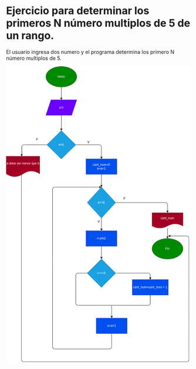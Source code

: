 # Ejercicio para determinar los primeros N número multiplos de 5 de un rango. 

El usuario ingresa dos numero y el programa determina los primero N número multiplos de 5. 

![diagrama de flujo](diagrama.png)